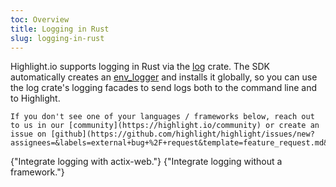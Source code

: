 ```yaml
---
toc: Overview
title: Logging in Rust
slug: logging-in-rust
---
```


Highlight.io supports logging in Rust via the [log](https://docs.rs/log/latest/log/) crate. The SDK automatically creates an [env_logger](https://docs.rs/env_logger/latest/env_logger/) and installs it globally, so you can use the log crate's logging facades to send logs both to the command line and to Highlight.

```hint
If you don't see one of your languages / frameworks below, reach out to us in our [community](https://highlight.io/community) or create an issue on [github](https://github.com/highlight/highlight/issues/new?assignees=&labels=external+bug+%2F+request&template=feature_request.md&title=).
```

<DocsCardGroup>
    <DocsCard title="actix-web" href="./actix.md">
        {"Integrate logging with actix-web."}
    </DocsCard>
    <DocsCard title="Without a framework" href="./other.md">
        {"Integrate logging without a framework."}
    </DocsCard>
</DocsCardGroup>
